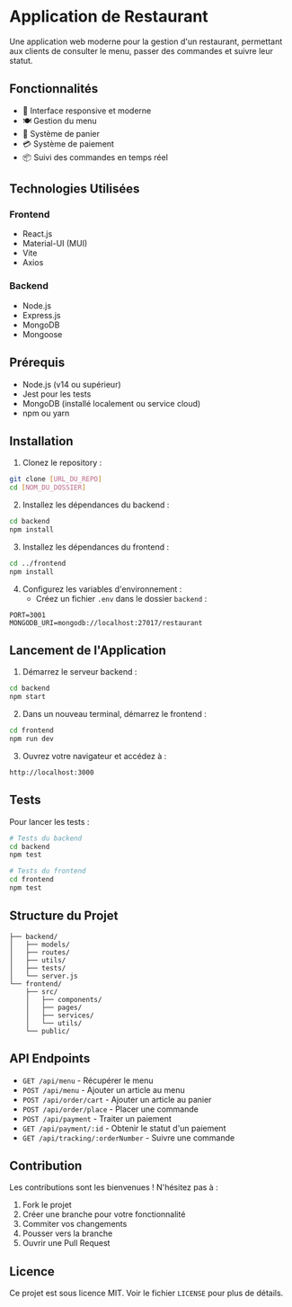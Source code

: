 # Application de Restaurant

Une application web moderne pour la gestion d'un restaurant, permettant aux clients de consulter le menu, passer des commandes et suivre leur statut.

## Fonctionnalités

- 📱 Interface responsive et moderne
- 🍽️ Gestion du menu
- 🛒 Système de panier
- 💳 Système de paiement
- 📦 Suivi des commandes en temps réel

## Technologies Utilisées

### Frontend
- React.js
- Material-UI (MUI)
- Vite
- Axios

### Backend
- Node.js
- Express.js
- MongoDB
- Mongoose

## Prérequis

- Node.js (v14 ou supérieur)
- Jest pour les tests
- MongoDB (installé localement ou service cloud)
- npm ou yarn

## Installation

1. Clonez le repository :
```bash
git clone [URL_DU_REPO]
cd [NOM_DU_DOSSIER]
```

2. Installez les dépendances du backend :
```bash
cd backend
npm install
```

3. Installez les dépendances du frontend :
```bash
cd ../frontend
npm install
```

4. Configurez les variables d'environnement :
   - Créez un fichier `.env` dans le dossier `backend` :
```env
PORT=3001
MONGODB_URI=mongodb://localhost:27017/restaurant
```

## Lancement de l'Application

1. Démarrez le serveur backend :
```bash
cd backend
npm start
```

2. Dans un nouveau terminal, démarrez le frontend :
```bash
cd frontend
npm run dev
```

3. Ouvrez votre navigateur et accédez à :
```
http://localhost:3000
```

## Tests

Pour lancer les tests :

```bash
# Tests du backend
cd backend
npm test

# Tests du frontend
cd frontend
npm test
```

## Structure du Projet

```
├── backend/
│   ├── models/
│   ├── routes/
│   ├── utils/
│   ├── tests/
│   └── server.js
└── frontend/
    ├── src/
    │   ├── components/
    │   ├── pages/
    │   ├── services/
    │   └── utils/
    └── public/
```

## API Endpoints

- `GET /api/menu` - Récupérer le menu
- `POST /api/menu` - Ajouter un article au menu
- `POST /api/order/cart` - Ajouter un article au panier
- `POST /api/order/place` - Placer une commande
- `POST /api/payment` - Traiter un paiement
- `GET /api/payment/:id` - Obtenir le statut d'un paiement
- `GET /api/tracking/:orderNumber` - Suivre une commande

## Contribution

Les contributions sont les bienvenues ! N'hésitez pas à :
1. Fork le projet
2. Créer une branche pour votre fonctionnalité
3. Commiter vos changements
4. Pousser vers la branche
5. Ouvrir une Pull Request

## Licence

Ce projet est sous licence MIT. Voir le fichier `LICENSE` pour plus de détails. 

